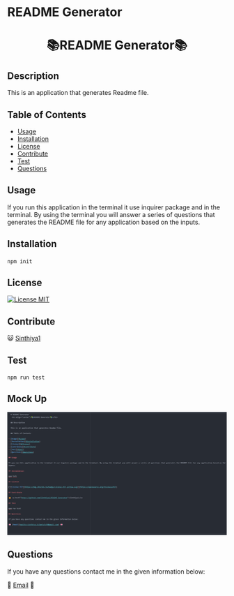 
  # README Generator
   <h1 align="center">📚README Generator📚</h1>

  ## Description

  This is an application that generates Readme file.
  
  ## Table of Contents

- [Usage](#usage)
- [Installation](#installation)
- [License](#license)
- [Contribute](#contribute)
- [Test](#test)
- [Questions](#questions)

## Usage

If you run this application in the terminal it use inquirer package and in the terminal. By using the terminal you will answer a series of questions that generates the README file for any application based on the inputs.

## Installation


`npm init`

## License

[![License MIT](https://img.shields.io/badge/License-MIT-yellow.svg)](https://opensource.org/licenses/MIT)

## Contribute

😺 <a href="https://github.com/Sinthiya1/README-Generator">Sinthiya1</a>

## Test

`npm run test`

## Mock Up

![alt text](./img/readme.png)

## Questions

If you have any questions contact me in the given information below:

💌 [Email](mailto:sinthiya.islamjuly35@gmail.com) 💌


